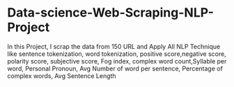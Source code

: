 # Data-science-Web-Scraping-NLP-Project
In this Project, I scrap the data from 150 URL and Apply All NLP Technique like sentence tokenization, word tokenization, positive score,negative score, polarity score, subjective score, Fog index, complex word count,Syllable per word, Personal Pronoun, Avg Number of word per sentence, Percentage of complex words, Avg Sentence Length
